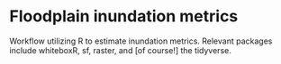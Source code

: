 # Floodplain inundation metrics

Workflow utilizing R to estimate inundation metrics. Relevant packages include whiteboxR, sf, raster, and [of course!] the tidyverse.